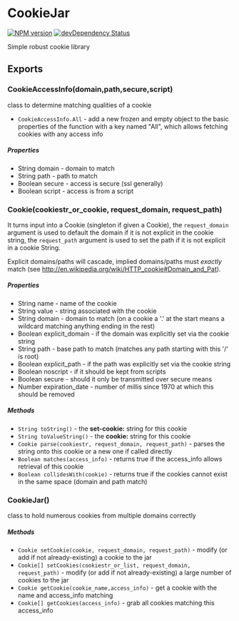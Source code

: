 # CookieJar

[![NPM version](http://img.shields.io/npm/v/cookiejar.svg)](https://www.npmjs.org/package/cookiejar)
[![devDependency Status](https://david-dm.org/bmeck/node-cookiejar/dev-status.svg)](https://david-dm.org/bmeck/node-cookiejar?type=dev)

Simple robust cookie library

## Exports

### CookieAccessInfo(domain,path,secure,script)

class to determine matching qualities of a cookie

* `CookieAccessInfo.All` - add a new frozen and empty object to the basic properties of the function with a key named "All", which allows fetching cookies with any access info

##### Properties

* String domain - domain to match
* String path - path to match
* Boolean secure - access is secure (ssl generally)
* Boolean script - access is from a script


### Cookie(cookiestr_or_cookie, request_domain, request_path)

It turns input into a Cookie (singleton if given a Cookie),
the `request_domain` argument is used to default the domain if it is not explicit in the cookie string,
the `request_path` argument is used to set the path if it is not explicit in a cookie String.

Explicit domains/paths will cascade, implied domains/paths must *exactly* match (see http://en.wikipedia.org/wiki/HTTP_cookie#Domain_and_Pat).

##### Properties

* String name - name of the cookie
* String value - string associated with the cookie
* String domain - domain to match (on a cookie a '.' at the start means a wildcard matching anything ending in the rest)
* Boolean explicit_domain - if the domain was explicitly set via the cookie string
* String path - base path to match (matches any path starting with this '/' is root)
* Boolean explicit_path - if the path was explicitly set via the cookie string
* Boolean noscript - if it should be kept from scripts
* Boolean secure - should it only be transmitted over secure means
* Number expiration_date - number of millis since 1970 at which this should be removed

##### Methods

* `String toString()` - the __set-cookie:__ string for this cookie
* `String toValueString()` - the __cookie:__ string for this cookie
* `Cookie parse(cookiestr, request_domain, request_path)` - parses the string onto this cookie or a new one if called directly
* `Boolean matches(access_info)` - returns true if the access_info allows retrieval of this cookie
* `Boolean collidesWith(cookie)` - returns true if the cookies cannot exist in the same space (domain and path match)


### CookieJar()

class to hold numerous cookies from multiple domains correctly

##### Methods

* `Cookie setCookie(cookie, request_domain, request_path)` - modify (or add if not already-existing) a cookie to the jar
* `Cookie[] setCookies(cookiestr_or_list, request_domain, request_path)` - modify (or add if not already-existing) a large number of cookies to the jar
* `Cookie getCookie(cookie_name,access_info)` - get a cookie with the name and access_info matching
* `Cookie[] getCookies(access_info)` - grab all cookies matching this access_info
